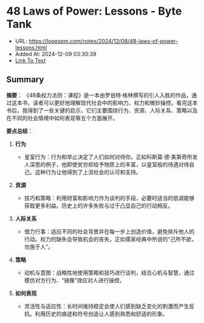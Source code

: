 # 48 Laws of Power: Lessons - Byte Tank
- URL: https://lopespm.com/notes/2024/12/08/48-laws-of-power-lessons.html
- Added At: 2024-12-09 03:30:39
- [Link To Text](2024-12-09-48-laws-of-power-lessons---byte-tank_raw.md)

## Summary
**摘要**：
《48条权力法则：课程》是一本由罗伯特·格林撰写的引人入胜的作品，通过这本书，读者可以更好地理解现代社会中的影响力、权力和微妙操控。看完这本书后，我得到了一些关键的启示，它们主要围绕行为、资源、人际关系、策略以及在不同的社会情境中如何表现等五个方面展开。

**要点总结**：
1. **行为**
   - 皇室行为：行为和举止决定了人们如何对待你。正如科斯莫·德·美第奇所发人深思的例子，他即使贫穷却给予物质上的丰富，以皇室般的待遇对待自己。这种行为让他得到了上流社会的认可和支持。
   
2. **资源**
   - 技巧和策略：利用财富和影响力作为谈判的手段，必要时适当的低调能够获取更多利益。历史上的许多失败与过于凸显自己的行动相反。

3. **人际关系**
   - 借力行事：适应不同的社会背景并在每一步上创造价值，避免排斥他人的行动。权力的缺失会导致机会的丧失，正如儒家经典中所说的“己所不欲，勿施于人”。

4. **策略**
   - 动机与意图：战略性地使用策略和技巧进行谈判，结合心机与智慧，通过模仿对方行为、“镜像”效应对人进行操控。

5. **如何表现**
   - 灵活性与适应性：长时间维持稳定会使人们感到缺乏变化的刺激而产生反抗。利用历史的痕迹和符号创造让人感到熟悉和舒适的形象。
